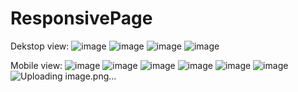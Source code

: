 # ResponsivePage
Dekstop view:
![image](https://github.com/NIvanov17/ResponsivePage/assets/121643896/54c8f92e-fb3d-4902-91cd-1ace2f6b5959)
![image](https://github.com/NIvanov17/ResponsivePage/assets/121643896/e1c4a687-f28f-496d-9cba-59cd3925b671)
![image](https://github.com/NIvanov17/ResponsivePage/assets/121643896/0ca4ecd0-f47f-4b90-a5c8-4b781976b045)
![image](https://github.com/NIvanov17/ResponsivePage/assets/121643896/f44f5b58-9246-4090-8772-0d74cee391f6)

Mobile view:
![image](https://github.com/NIvanov17/ResponsivePage/assets/121643896/2cb39e6b-10fb-4c5b-bf43-12bb99fd4a8a)
![image](https://github.com/NIvanov17/ResponsivePage/assets/121643896/0b973842-6f2a-4d26-96d1-df08abd2adea)
![image](https://github.com/NIvanov17/ResponsivePage/assets/121643896/ff4c21e0-e56b-404b-898b-317542ee7c1b)
![image](https://github.com/NIvanov17/ResponsivePage/assets/121643896/7c95a903-a1eb-4aa5-bb18-a5a719c130f5)
![image](https://github.com/NIvanov17/ResponsivePage/assets/121643896/6829b1da-9970-4b78-a2e8-93996c0b40fa)
![image](https://github.com/NIvanov17/ResponsivePage/assets/121643896/66b30e43-87af-4ae1-847c-87b099441d3e)
![Uploading image.png…]()


